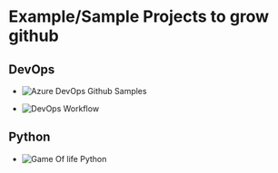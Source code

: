 # Example/Sample Projects to grow github

## DevOps

* ![Azure DevOps Github Samples](https://github.com/microsoft/devops-project-samples)

* ![DevOps Workflow](https://github.com/yankils/Simple-DevOps-Project)


## Python

* ![Game Of life Python](https://medium.com/nerd-for-tech/lets-play-game-of-life-with-python-ec3e5ae00e6)
